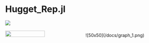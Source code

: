 # Hugget_Rep.jl

[![](https://img.shields.io/badge/docs-dev-blue.svg)](https://fgerding.github.io/Huggett_replicate.jl/dev/)

<img src="https://github.com/FGerding/Huggett_replicate.jl/docs/graph_1.png" width=50% height=50%>
![50x50](/docs/graph_1.png)
